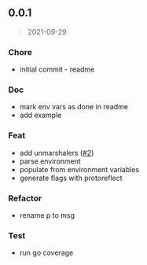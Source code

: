 
<a name="0.0.1"></a>
## 0.0.1

> 2021-09-29

### Chore

* initial commit - readme

### Doc

* mark env vars as done in readme
* add example

### Feat

* add unmarshalers ([#2](https://github.com/protoconf/libprotoconf/issues/2))
* parse environment
* populate from environment variables
* generate flags with protoreflect

### Refactor

* rename p to msg

### Test

* run go coverage

